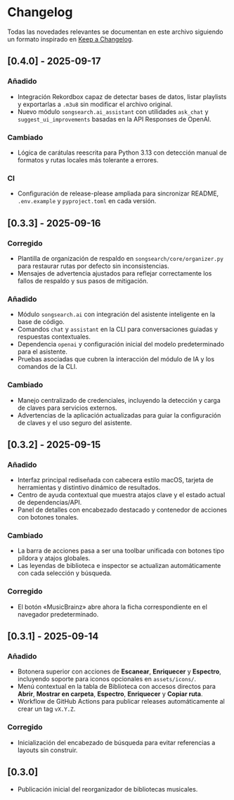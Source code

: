 # Changelog

Todas las novedades relevantes se documentan en este archivo siguiendo un formato inspirado en [Keep a Changelog](https://keepachangelog.com/es-ES/1.1.0/).

## [0.4.0] - 2025-09-17
### Añadido
- Integración Rekordbox capaz de detectar bases de datos, listar playlists y exportarlas a `.m3u8` sin modificar el archivo original.
- Nuevo módulo `songsearch.ai_assistant` con utilidades `ask_chat` y `suggest_ui_improvements` basadas en la API Responses de OpenAI.

### Cambiado
- Lógica de carátulas reescrita para Python 3.13 con detección manual de formatos y rutas locales más tolerante a errores.

### CI
- Configuración de release-please ampliada para sincronizar README, `.env.example` y `pyproject.toml` en cada versión.

## [0.3.3] - 2025-09-16
### Corregido
- Plantilla de organización de respaldo en `songsearch/core/organizer.py` para restaurar rutas por defecto sin inconsistencias.
- Mensajes de advertencia ajustados para reflejar correctamente los fallos de respaldo y sus pasos de mitigación.

### Añadido
- Módulo `songsearch.ai` con integración del asistente inteligente en la base de código.
- Comandos `chat` y `assistant` en la CLI para conversaciones guiadas y respuestas contextuales.
- Dependencia `openai` y configuración inicial del modelo predeterminado para el asistente.
- Pruebas asociadas que cubren la interacción del módulo de IA y los comandos de la CLI.

### Cambiado
- Manejo centralizado de credenciales, incluyendo la detección y carga de claves para servicios externos.
- Advertencias de la aplicación actualizadas para guiar la configuración de claves y el uso seguro del asistente.

## [0.3.2] - 2025-09-15
### Añadido
- Interfaz principal rediseñada con cabecera estilo macOS, tarjeta de herramientas y distintivo dinámico de resultados.
- Centro de ayuda contextual que muestra atajos clave y el estado actual de dependencias/API.
- Panel de detalles con encabezado destacado y contenedor de acciones con botones tonales.

### Cambiado
- La barra de acciones pasa a ser una toolbar unificada con botones tipo píldora y atajos globales.
- Las leyendas de biblioteca e inspector se actualizan automáticamente con cada selección y búsqueda.

### Corregido
- El botón «MusicBrainz» abre ahora la ficha correspondiente en el navegador predeterminado.

## [0.3.1] - 2025-09-14
### Añadido
- Botonera superior con acciones de **Escanear**, **Enriquecer** y **Espectro**, incluyendo soporte para iconos opcionales en `assets/icons/`.
- Menú contextual en la tabla de Biblioteca con accesos directos para **Abrir**, **Mostrar en carpeta**, **Espectro**, **Enriquecer** y **Copiar ruta**.
- Workflow de GitHub Actions para publicar releases automáticamente al crear un tag `vX.Y.Z`.

### Corregido
- Inicialización del encabezado de búsqueda para evitar referencias a layouts sin construir.

## [0.3.0]
- Publicación inicial del reorganizador de bibliotecas musicales.
